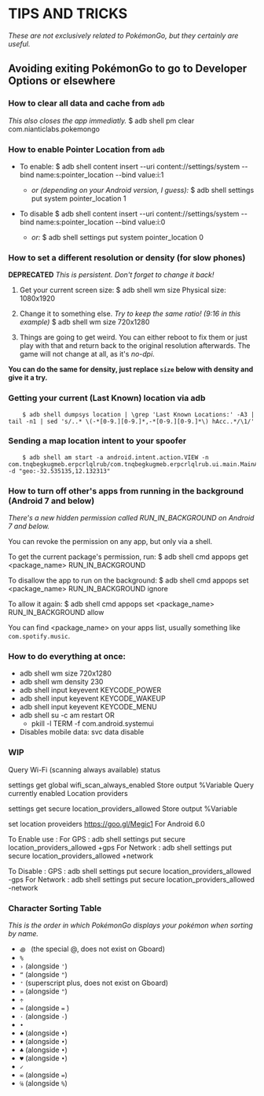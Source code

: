TIPS AND TRICKS
===============

_These are not exclusively related to PokémonGo, but they certainly are useful._

## Avoiding exiting PokémonGo to go to Developer Options or elsewhere

### How to clear all data and cache from `adb`
_This also closes the app immediatly._
        $ adb shell pm clear com.nianticlabs.pokemongo

### How to enable Pointer Location from `adb`
- To enable:
        $ adb shell content insert --uri content://settings/system --bind name:s:pointer_location --bind value:i:1

    - _or (depending on your Android version, I guess):_
            $ adb shell settings put system pointer_location 1

- To disable
        $ adb shell content insert --uri content://settings/system --bind name:s:pointer_location --bind value:i:0

    - _or:_
            $ adb shell settings put system pointer_location 0

### How to set a different resolution or density (for slow phones)
**DEPRECATED**
_This is persistent. Don't forget to change it back!_

1. Get your current screen size:
        $ adb shell wm size
        Physical size: 1080x1920

2. Change it to something else. _Try to keep the same ratio! (9:16 in this example)_
        $ adb shell wm size 720x1280

3. Things are going to get weird. You can either reboot to fix them or just play with that and return back to the original resolution afterwards. The game will not change at all, as it's _no-dpi_.


**You can do the same for density, just replace `size` below with density and give it a try.**

### Getting your current (Last Known) location via adb
        $ adb shell dumpsys location | \grep 'Last Known Locations:' -A3 | tail -n1 | sed 's/..* \(-*[0-9.][0-9.]*,-*[0-9.][0-9.]*\) hAcc..*/\1/'


### Sending a map location intent to your spoofer
        $ adb shell am start -a android.intent.action.VIEW -n com.tnqbegkugmeb.erpcrlqlrub/com.tnqbegkugmeb.erpcrlqlrub.ui.main.MainActivity -d "geo:-32.535135,12.132313"

### How to turn off other's apps from running in the background (Android 7 and below)
_There's a new hidden permission called RUN_IN_BACKGROUND on Android 7 and below._

You can revoke the permission on any app, but only via a shell.

To get the current package's permission, run:
        $ adb shell cmd appops get <package_name> RUN_IN_BACKGROUND

To disallow the app to run on the background:
        $ adb shell cmd appops set <package_name> RUN_IN_BACKGROUND ignore

To allow it again:
        $ adb shell cmd appops set <package_name> RUN_IN_BACKGROUND allow

You can find <package_name> on your apps list, usually something like `com.spotify.music`.

### How to do everything at once:

- adb shell wm size 720x1280
- adb shell wm density 230
- adb shell input keyevent KEYCODE_POWER
- adb shell input keyevent KEYCODE_WAKEUP
- adb shell input keyevent KEYCODE_MENU
- adb shell su -c am restart
    OR
    - pkill -l TERM -f com.android.systemui
- Disables mobile data:
    svc data disable

### WIP
Query Wi-Fi (scanning always available) status

settings get global wifi_scan_always_enabled
Store output %Variable
Query currently enabled Location providers

settings get secure location_providers_allowed
Store output %Variable

set location proveiders https://goo.gl/Megic1
For Android 6.0

To Enable use :
For GPS : adb shell settings put secure location_providers_allowed +gps
For Network : adb shell settings put secure location_providers_allowed +network

To Disable :
GPS : adb shell settings put secure location_providers_allowed -gps
For Network : adb shell settings put secure location_providers_allowed -network


### Character Sorting Table
*This is the order in which PokémonGo displays your pokémon when sorting by name.*

- `꩜ ` (the special @, does not exist on Gboard)
- `%`
- `›` (alongside `'`)
- `“` (alongside `"`)
- `⁺` (superscript plus, does not exist on Gboard)
- `»` (alongside `"`)
- `÷`
- `≈` (alongside `=` )
- `·` (alongside `-`)
- `•`
- `♠` (alongside `•`)
- `♦` (alongside `•`)
- `♣` (alongside `•`)
- `♥` (alongside `•`)
- `✓`
- `∞` (alongside `=`)
- `℅` (alongside `%`)